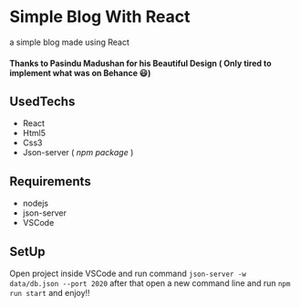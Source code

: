 # Simple Blog With React
a simple blog made using React
#### Thanks to Pasindu Madushan for his Beautiful Design ( Only tired to implement what was on Behance 😃)
## UsedTechs
- React
- Html5
- Css3
- Json-server ( *npm package* )
## Requirements
- nodejs
- json-server
- VSCode
## SetUp
Open project inside VSCode and run command `json-server -w data/db.json --port 2020` after that open a new command line and run `npm run start` and enjoy!!

